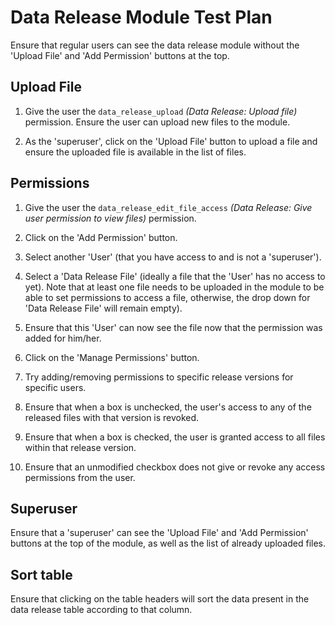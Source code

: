 # Data Release Module Test Plan 

Ensure that regular users can see the data release module without the 
'Upload File' and 'Add Permission' buttons at the top.


## Upload File
1. Give the user the `data_release_upload` *(Data Release: Upload file)* permission. 
 Ensure the user can upload new files to the module.
 
2. As the 'superuser', click on the 'Upload File' button to upload a file 
 and ensure the uploaded file is available in the list of files.
 
## Permissions

1. Give the user the `data_release_edit_file_access` *(Data Release: Give user 
permission to view files)* permission.

2. Click on the 'Add Permission' button.

3. Select another 'User' (that you have access to and is not a 'superuser').
 
4. Select a 'Data Release File' (ideally a file that the 'User' has no 
access to yet). Note that at least one file needs to be uploaded in the 
module to be able to set permissions to access a file, otherwise, the drop 
down for 'Data Release File' will remain empty).
 
5. Ensure that this 'User' can now see the file now that the 
permission was added for him/her.

6. Click on the 'Manage Permissions' button.

7. Try adding/removing permissions to specific release versions for specific users.

8. Ensure that when a box is unchecked, the user's access to any of the released 
files with that version is revoked.

9. Ensure that when a box is checked, the user is granted access to all files within 
that release version.

10. Ensure that an unmodified checkbox does not give or revoke any access permissions 
from the user.

## Superuser

Ensure that a 'superuser' can see the 'Upload File' and 'Add 
Permission' buttons at the top of the module, as well as the list of already 
uploaded files.

## Sort table
 
Ensure that clicking on the table headers will sort the data present 
in the data release table according to that column.
